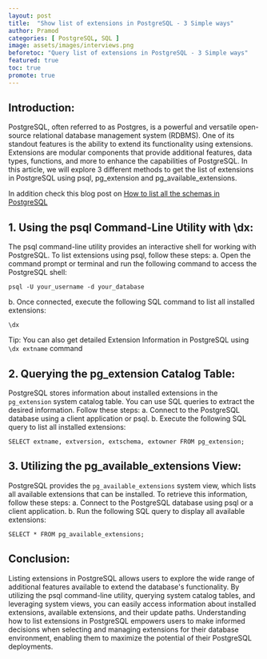```yaml
---
layout: post
title:  "Show list of extensions in PostgreSQL - 3 Simple ways"
author: Pramod
categories: [ PostgreSQL, SQL ]
image: assets/images/interviews.png
beforetoc: "Query list of extensions in PostgreSQL - 3 Simple ways"
featured: true
toc: true
promote: true
---
```


## Introduction:
PostgreSQL, often referred to as Postgres, is a powerful and versatile open-source relational database management system (RDBMS). 
One of its standout features is the ability to extend its functionality using extensions. 
Extensions are modular components that provide additional features, data types, functions, and more to enhance the capabilities of PostgreSQL. 
In this article, we will explore 3 different methods to get the list of extensions in PostgreSQL using psql, pg_extension and pg_available_extensions. 

In addition check this blog post on [How to list all the schemas in PostgreSQL](/how-to-show-list-schemas-postgres/)

## 1. Using the psql Command-Line Utility with \dx:

The psql command-line utility provides an interactive shell for working with PostgreSQL. To list extensions using psql, follow these steps:
a. Open the command prompt or terminal and run the following command to access the PostgreSQL shell:
   ```
   psql -U your_username -d your_database
   ```
b. Once connected, execute the following SQL command to list all installed extensions:
   ```
   \dx
   ```
Tip: You can also get detailed Extension Information in PostgreSQL using `\dx extname` command


## 2. Querying the pg_extension Catalog Table:
PostgreSQL stores information about installed extensions in the `pg_extension` system catalog table. You can use SQL queries to extract the desired information. Follow these steps:
a. Connect to the PostgreSQL database using a client application or psql.
b. Execute the following SQL query to list all installed extensions:
   ```
   SELECT extname, extversion, extschema, extowner FROM pg_extension;
   ```

## 3. Utilizing the pg_available_extensions View:
PostgreSQL provides the `pg_available_extensions` system view, which lists all available extensions that can be installed. To retrieve this information, follow these steps:
a. Connect to the PostgreSQL database using psql or a client application.
b. Run the following SQL query to display all available extensions:
   ```
   SELECT * FROM pg_available_extensions;
   ```

## Conclusion:
Listing extensions in PostgreSQL allows users to explore the wide range of additional features available to extend the database's functionality. By utilizing the psql command-line utility, querying system catalog tables, and leveraging system views, you can easily access information about installed extensions, available extensions, and their update paths. Understanding how to list extensions in PostgreSQL empowers users to make informed decisions when selecting and managing extensions for their database environment, enabling them to maximize the potential of their PostgreSQL deployments.